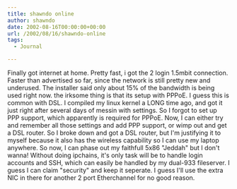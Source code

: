 ```yaml
---
title: shawndo online
author: shawndo
date: 2002-08-16T00:00:00+00:00
url: /2002/08/16/shawndo-online
tags:
  - Journal

---
```

Finally got internet at home. Pretty fast, i got the 2 login 1.5mbit connection. Faster than advertised so far, since the network is still pretty new and underused. The installer said only about 15% of the bandwidth is being used right now. the irksome thing is that its setup with PPPoE. I guess this is common with DSL. I compiled my linux kernel a LONG time ago, and got it just right after several days of messin with settings. So I forgot to set up PPP support, which apparently is required for PPPoE. Now, I can either try and remember all those settings and add PPP support, or wimp out and get a DSL router. So I broke down and got a DSL router, but I'm justifying it to myself because it also has the wireless capability so I can use my laptop anywhere. So now, I can phase out my faithfull 5x86 "Jeddah" but I don't wanna! Without doing ipchains, it's only task will be to handle login accounts and SSH, which can easily be handled by my dual-933 fileserver. I guess I can claim "security" and keep it seperate. I guess I'll use the extra NIC in there for another 2 port Etherchannel for no good reason.